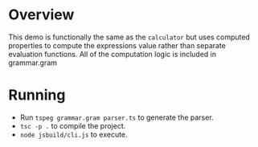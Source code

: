 # Overview

This demo is functionally the same as the `calculator` but uses computed properties
to compute the expressions value rather than separate evaluation functions. All of
the computation logic is included in grammar.gram

# Running

- Run `tspeg grammar.gram parser.ts` to generate the parser.
- `tsc -p .` to compile the project.
- `node jsbuild/cli.js` to execute.
